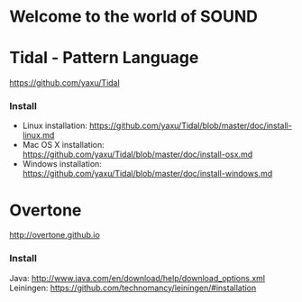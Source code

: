 # Welcome to the world of SOUND

# Tidal - Pattern Language

https://github.com/yaxu/Tidal

### Install

* Linux installation:    https://github.com/yaxu/Tidal/blob/master/doc/install-linux.md
* Mac OS X installation: https://github.com/yaxu/Tidal/blob/master/doc/install-osx.md
* Windows installation:  https://github.com/yaxu/Tidal/blob/master/doc/install-windows.md

# Overtone

http://overtone.github.io

### Install

Java: http://www.java.com/en/download/help/download_options.xml
Leiningen: https://github.com/technomancy/leiningen/#installation
